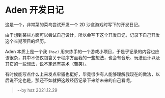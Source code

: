 # Aden 开发日记

这是一个，非常菜的菜鸟尝试开发一个 2D 沙盒游戏时写下的开发日记。

由于想到某些方面可以尝试自己设计，所以会写下这个开发日记，记录下自己开发这个长期项目的经历。

Aden 本质上是一个我 `(hsz)` 用来练手的一个游戏小项目，于是乎记录的内容也应该很杂，其中不仅仅包含关于程序方面我的一些想法，也会有音乐、玩法设计以及其它的一些想法，说不定还有美术（苦笑）。

有时候能写点什么上来发点牢骚也挺好，毕竟很少有人能够理解我现在的做法，以后说不定也是，那还不如就把这段经历记录下来给未来的自己看呢。

> --by hsz 2021.12.29